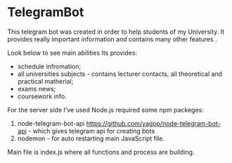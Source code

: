 # TelegramBot
This telegram bot was created in order to help students of my University. It provides really important information and contains many other features . 

Look below to see main abilities Its provides:
- schedule infromation;
- all universities subjects - contains lecturer contacts, all theoretical and practical matherial;
- exams news;
- coursework info.

For the server side I've used Node.js required some npm packeges:
1) node-telegram-bot-api https://github.com/yagop/node-telegram-bot-api - which gives telegram api for creating bots
2) nodemon -  for auto restarting main JavaScript file.

Main file is index.js where all functions and process are building.

